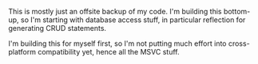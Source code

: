 This is mostly just an offsite backup of my code. I'm building this bottom-up, so I'm starting with database access stuff, in particular reflection for generating CRUD statements.

I'm building this for myself first, so I'm not putting much effort into cross-platform compatibility yet, hence all the MSVC stuff.
